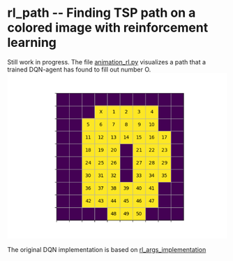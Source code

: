 # rl_path -- Finding TSP path on a colored image with reinforcement learning 

Still work in progress. The file [animation_rl.py](https://github.com/denisergashbaev/rl_path/blob/master/animation_rl.py)
 visualizes a path that a trained DQN-agent has found to fill out number O. 
![Number 0](https://github.com/denisergashbaev/rl_path/blob/master/number0_path.gif "Number 0")

The original DQN implementation is based on [rl_args_implementation](https://github.com/MaximilienLC/rl_algs_implementation) 
